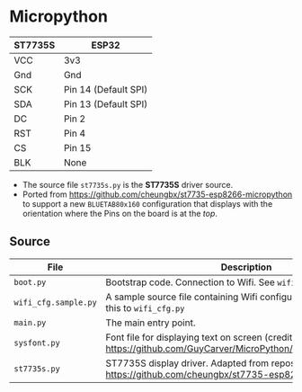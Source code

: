 # Micropython

| ST7735S | ESP32
| -- | --
| VCC | 3v3
| Gnd | Gnd
| SCK | Pin 14 (Default SPI)
| SDA | Pin 13 (Default SPI)
| DC | Pin 2
| RST | Pin 4
| CS | Pin 15
| BLK | None

* The source file `st7735s.py` is the **ST7735S** driver source.
* Ported from https://github.com/cheungbx/st7735-esp8266-micropython to support a new `BLUETAB80x160` configuration that displays with the orientation where the Pins on the board is at the *top*.

## Source
| File | Description
|--|--
| `boot.py` | Bootstrap code. Connection to Wifi. See `wifi_cfg.sample.py`
| `wifi_cfg.sample.py` | A sample source file containing Wifi configuration. Should rename this to `wifi_cfg.py`
| `main.py` | The main entry point.
| `sysfont.py` | Font file for displaying text on screen (credits: https://github.com/GuyCarver/MicroPython/tree/master/esp8266)
| `st7735s.py` | ST7735S display driver. Adapted from repository https://github.com/cheungbx/st7735-esp8266-micropython

